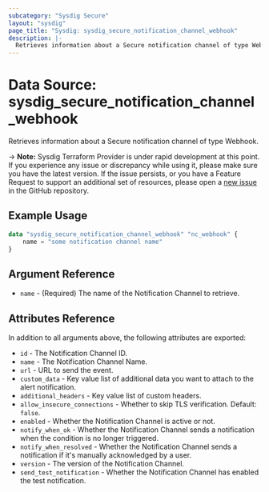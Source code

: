 ```yaml
---
subcategory: "Sysdig Secure"
layout: "sysdig"
page_title: "Sysdig: sysdig_secure_notification_channel_webhook"
description: |-
  Retrieves information about a Secure notification channel of type Webhook
---
```


# Data Source: sysdig_secure_notification_channel_webhook

Retrieves information about a Secure notification channel of type Webhook.

-> **Note:** Sysdig Terraform Provider is under rapid development at this point. If you experience any issue or discrepancy while using it, please make sure you have the latest version. If the issue persists, or you have a Feature Request to support an additional set of resources, please open a [new issue](https://github.com/sysdiglabs/terraform-provider-sysdig/issues/new) in the GitHub repository.

## Example Usage

```terraform
data "sysdig_secure_notification_channel_webhook" "nc_webhook" {
	name = "some notification channel name"
}
```

## Argument Reference

* `name` - (Required) The name of the Notification Channel to retrieve.

## Attributes Reference

In addition to all arguments above, the following attributes are exported:

* `id` - The Notification Channel ID.
* `name` - The Notification Channel Name.
* `url` - URL to send the event.
* `custom_data` - Key value list of additional data you want to attach to the alert notification.
* `additional_headers` - Key value list of custom headers.
* `allow_insecure_connections` - Whether to skip TLS verification. Default: `false`.
* `enabled` - Whether the Notification Channel is active or not.
* `notify_when_ok` - Whether the Notification Channel sends a notification when the condition is no longer triggered.
* `notify_when_resolved` - Whether the Notification Channel sends a notification if it's manually acknowledged by a
  user.
* `version` - The version of the Notification Channel.
* `send_test_notification` - Whether the Notification Channel has enabled the test notification.
